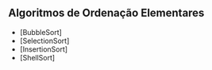 ## Algoritmos de Ordenação Elementares

 - [BubbleSort]
 - [SelectionSort]
 - [InsertionSort]
 - [ShellSort]